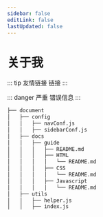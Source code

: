 ```yaml
---
sidebar: false
editLink: false
lastUpdated: false
---
```


# 关于我

::: tip 友情链接
链接
:::

::: danger 严重
错误信息
:::

```bash
├── document
│   ├── config
│   │   ├── navConf.js
│   │   ├── sidebarConf.js
│   ├── docs
│   │   ├── guide
│   │   │   ├── README.md
│   │   │   ├── HTML
│   │   │   │   └── README.md
│   │   │   ├── CSS
│   │   │   │   └── README.md
│   │   │   ├── Javascript
│   │   │   │   └── README.md
│   ├── utils
│   │   ├── helper.js
│   │   ├── index.js
```
<valine />